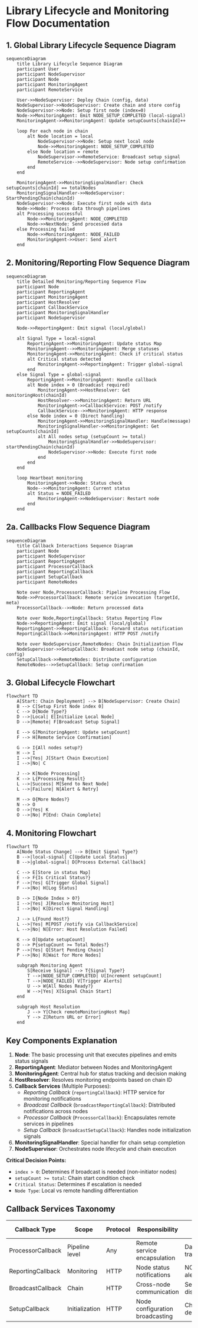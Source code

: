 # Library Lifecycle and Monitoring Flow Documentation

## 1. Global Library Lifecycle Sequence Diagram

```mermaid
sequenceDiagram
    title Library Lifecycle Sequence Diagram
    participant User
    participant NodeSupervisor
    participant Node
    participant MonitoringAgent
    participant RemoteService

    User->>NodeSupervisor: Deploy Chain (config, data)
    NodeSupervisor->>NodeSupervisor: Create chain and store config
    NodeSupervisor->>Node: Setup first node (index=0)
    Node->>MonitoringAgent: Emit NODE_SETUP_COMPLETED (local-signal)
    MonitoringAgent->>MonitoringAgent: Update setupCounts[chainId]++
    
    loop For each node in chain
        alt Node location = local
            NodeSupervisor->>Node: Setup next local node
            Node->>MonitoringAgent: NODE_SETUP_COMPLETED
        else Node location = remote
            NodeSupervisor->>RemoteService: Broadcast setup signal
            RemoteService-->>NodeSupervisor: Node setup confirmation
        end
    end
    
    MonitoringAgent->>MonitoringSignalHandler: Check setupCounts[chainId] == totalNodes
    MonitoringSignalHandler->>NodeSupervisor: StartPendingChain(chainId)
    NodeSupervisor->>Node: Execute first node with data
    Node->>Node: Process data through pipelines
    alt Processing successful
        Node->>MonitoringAgent: NODE_COMPLETED
        Node->>NextNode: Send processed data
    else Processing failed
        Node->>MonitoringAgent: NODE_FAILED
        MonitoringAgent->>User: Send alert
    end
```

## 2. Monitoring/Reporting Flow Sequence Diagram

```mermaid
sequenceDiagram
    title Detailed Monitoring/Reporting Sequence Flow
    participant Node
    participant ReportingAgent
    participant MonitoringAgent
    participant HostResolver
    participant CallbackService
    participant MonitoringSignalHandler
    participant NodeSupervisor

    Node->>ReportingAgent: Emit signal (local/global)
    
    alt Signal Type = local-signal
        ReportingAgent->>MonitoringAgent: Update status Map
        MonitoringAgent-->>MonitoringAgent: Merge statuses
        MonitoringAgent->>MonitoringAgent: Check if critical status
        alt Critical status detected
            MonitoringAgent->>ReportingAgent: Trigger global-signal
        end
    else Signal Type = global-signal
        ReportingAgent->>MonitoringAgent: Handle callback
        alt Node index > 0 (Broadcast required)
            MonitoringAgent->>HostResolver: Get monitoringHost(chainId)
            HostResolver-->>MonitoringAgent: Return URL
            MonitoringAgent->>CallbackService: POST /notify
            CallbackService-->>MonitoringAgent: HTTP response
        else Node index = 0 (Direct handling)
            MonitoringAgent->>MonitoringSignalHandler: Handle(message)
            MonitoringSignalHandler->>MonitoringAgent: Get setupCounts[chainId]
            alt All nodes setup (setupCount >= total)
                MonitoringSignalHandler->>NodeSupervisor: startPendingChain(chainId)
                NodeSupervisor->>Node: Execute first node
            end
        end
    end
    
    loop Heartbeat monitoring
        MonitoringAgent->>Node: Status check
        Node-->>MonitoringAgent: Current status
        alt Status = NODE_FAILED
            MonitoringAgent->>NodeSupervisor: Restart node
        end
    end
```

## 2a. Callbacks Flow Sequence Diagram

```mermaid
sequenceDiagram
    title Callback Interactions Sequence Diagram
    participant Node
    participant NodeSupervisor
    participant ReportingAgent
    participant ProcessorCallback
    participant ReportingCallback
    participant SetupCallback
    participant RemoteNodes

    Note over Node,ProcessorCallback: Pipeline Processing Flow
    Node->>ProcessorCallback: Remote service invocation (targetId, meta)
    ProcessorCallback-->>Node: Return processed data
    
    Note over Node,ReportingCallback: Status Reporting Flow
    Node->>ReportingAgent: Emit signal (local/global)
    ReportingAgent->>ReportingCallback: Forward status notification
    ReportingCallback->>MonitoringAgent: HTTP POST /notify
    
    Note over NodeSupervisor,RemoteNodes: Chain Initialization Flow
    NodeSupervisor->>SetupCallback: Broadcast node setup (chainId, config)
    SetupCallback->>RemoteNodes: Distribute configuration
    RemoteNodes-->>SetupCallback: Setup confirmation
```

## 3. Global Lifecycle Flowchart

```mermaid
flowchart TD
    A[Start: Chain Deployment] --> B[NodeSupervisor: Create Chain]
    B --> C[Setup First Node index 0]
    C --> D{Node Type?}
    D -->|Local| E[Initialize Local Node]
    D -->|Remote| F[Broadcast Setup Signal]
    
    E --> G[MonitoringAgent: Update setupCount]
    F --> H[Remote Service Confirmation]
    
    G --> I{All nodes setup?}
    H --> I
    I -->|Yes| J[Start Chain Execution]
    I -->|No| C
    
    J --> K[Node Processing]
    K --> L{Processing Result}
    L -->|Success| M[Send to Next Node]
    L -->|Failure| N[Alert & Retry]
    
    M --> O{More Nodes?}
    N --> O
    O -->|Yes| K
    O -->|No| P[End: Chain Complete]
```

## 4. Monitoring Flowchart

```mermaid
flowchart TD
    A[Node Status Change] --> B{Emit Signal Type?}
    B -->|local-signal| C[Update Local Status]
    B -->|global-signal| D[Process External Callback]
    
    C --> E[Store in status Map]
    E --> F{Is Critical Status?}
    F -->|Yes| G[Trigger Global Signal]
    F -->|No| H[Log Status]
    
    D --> I{Node Index > 0?}
    I -->|Yes| J[Resolve Monitoring Host]
    I -->|No| K[Direct Signal Handling]
    
    J --> L{Found Host?}
    L -->|Yes| M[POST /notify via CallbackService]
    L -->|No| N[Error: Host Resolution Failed]
    
    K --> O[Update setupCount]
    O --> P{setupCount >= Total Nodes?}
    P -->|Yes| Q[Start Pending Chain]
    P -->|No| R[Wait for More Nodes]
    
    subgraph Monitoring Agent
        S[Receive Signal] --> T{Signal Type?}
        T -->|NODE_SETUP_COMPLETED| U[Increment setupCount]
        T -->|NODE_FAILED| V[Trigger Alerts]
        U --> W{All Nodes Ready?}
        W -->|Yes| X[Signal Chain Start]
    end
    
    subgraph Host Resolution
        J --> Y[Check remoteMonitoringHost Map]
        Y --> Z[Return URL or Error]
    end
```

## Key Components Explanation

1. **Node**: The basic processing unit that executes pipelines and emits status signals
2. **ReportingAgent**: Mediator between Nodes and MonitoringAgent
3. **MonitoringAgent**: Central hub for status tracking and decision making
4. **HostResolver**: Resolves monitoring endpoints based on chain ID
5. **Callback Services** (Multiple Purposes):
   - *Reporting Callback* (`reportingCallback`): HTTP service for monitoring notifications
   - *Broadcast Callback* (`broadcastReportingCallback`): Distributed notifications across nodes
   - *Processor Callback* (`ProcessorCallback`): Encapsulates remote services in pipelines
   - *Setup Callback* (`broadcastSetupCallback`): Handles node initialization signals
6. **MonitoringSignalHandler**: Special handler for chain setup completion
7. **NodeSupervisor**: Orchestrates node lifecycle and chain execution

**Critical Decision Points:**
- `index > 0`: Determines if broadcast is needed (non-initiator nodes)
- `setupCount >= total`: Chain start condition check
- `Critical Status`: Determines if escalation is needed
- `Node Type`: Local vs remote handling differentiation

## Callback Services Taxonomy

| Callback Type          | Scope          | Protocol | Responsibility                          | Example Usage             |
|------------------------|----------------|----------|-----------------------------------------|---------------------------|
| ProcessorCallback      | Pipeline level | Any      | Remote service encapsulation            | Data transformation       |
| ReportingCallback      | Monitoring     | HTTP     | Node status notifications               | NODE_FAILED alerts        |
| BroadcastCallback      | Chain          | HTTP     | Cross-node communication                | Setup distribution        |
| SetupCallback          | Initialization | HTTP     | Node configuration broadcasting         | Chain deployment          |
